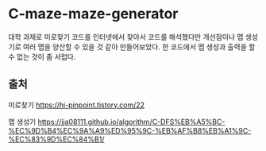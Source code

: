 # C-maze-maze-generator
대학 과제로 미로찾기 코드를 인터넷에서 찾아서 코드를 해석했다만
개선점이나 맵 생성기로 여러 맵을 양산할 수 있을 것 같아 만들어보았다.
한 코드에서 맵 생성과 출력을 할 수 없는 것이 좀 서럽다.

## 출처

미로찾기
https://hi-pinpoint.tistory.com/22

맵 생성기
https://jja08111.github.io/algorithm/C-DFS%EB%A5%BC-%EC%9D%B4%EC%9A%A9%ED%95%9C-%EB%AF%B8%EB%A1%9C-%EC%83%9D%EC%84%B1/
